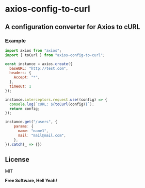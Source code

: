 # axios-config-to-curl
## A configuration converter for Axios to cURL

### Example
```js
import axios from "axios";
import { toCurl } from "axios-config-to-curl";

const instance = axios.create({
  baseURL: "http://test.com",
  headers: {
    Accept: "*",
  },
  timeout: 1
});

instance.interceptors.request.use((config) => {
  console.log(`cURL: ${toCurl(config)}`);
  return config;
});

instance.get("/users", {
    params: {
      name: "name1",
      mail: "mail@mail.com",
    },
}).catch(_ => {})
```

## License

MIT

**Free Software, Hell Yeah!**
